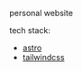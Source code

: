 personal website

tech stack: 
- [astro](https://astro.build/)
- [tailwindcss](https://tailwindcss.com/)